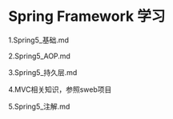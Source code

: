 # Spring Framework 学习

1.Spring5_基础.md

2.Spring5_AOP.md

3.Spring5_持久层.md

4.MVC相关知识，参照sweb项目

5.Spring5_注解.md

